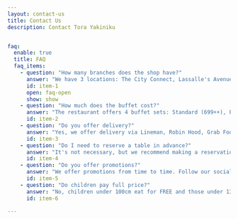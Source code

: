 ```yaml
---
layout: contact-us
title: Contact Us
description: Contact Tora Yakiniku


faq:
  enable: true
  title: FAQ
  faq_items:
    - question: "How many branches does the shop have?"
      answer: "We have 3 locations: The City Connect, Lassalle's Avenue, and Crystal Design Center. Visit our website for directions at menu tab “Branch”."
      id: item-1
      open: faq-open
      show: show
    - question: "How much does the buffet cost?"
      answer: "The restaurant offers 4 buffet sets: Standard (699++), Premium (1099++), Grand (1399++), and Elite (1799++). Each set includes a different selection of menu items. Please visit at menu tab “Menu”"
      id: item-2
    - question: "Do you offer delivery?"
      answer: "Yes, we offer delivery via Lineman, Robin Hood, Grab Food, and Shopee Food. Alternatively, you can use our own delivery service via the website that we provide some special promotions."
      id: item-3
    - question: "Do I need to reserve a table in advance?"
      answer: "It's not necessary, but we recommend making a reservation via our website or by calling the appropriate branch to avoid disappointment."
      id: item-4
    - question: "Do you offer promotions?"
      answer: "We offer promotions from time to time. Follow our social channels or visit our website for the latest promotional news."
      id: item-5
    - question: "Do children pay full price?"
      answer: "No, children under 100cm eat for FREE and those under 130cm pay half price. We have a height measurement point at the shop to check."
      id: item-6
    
---
```


